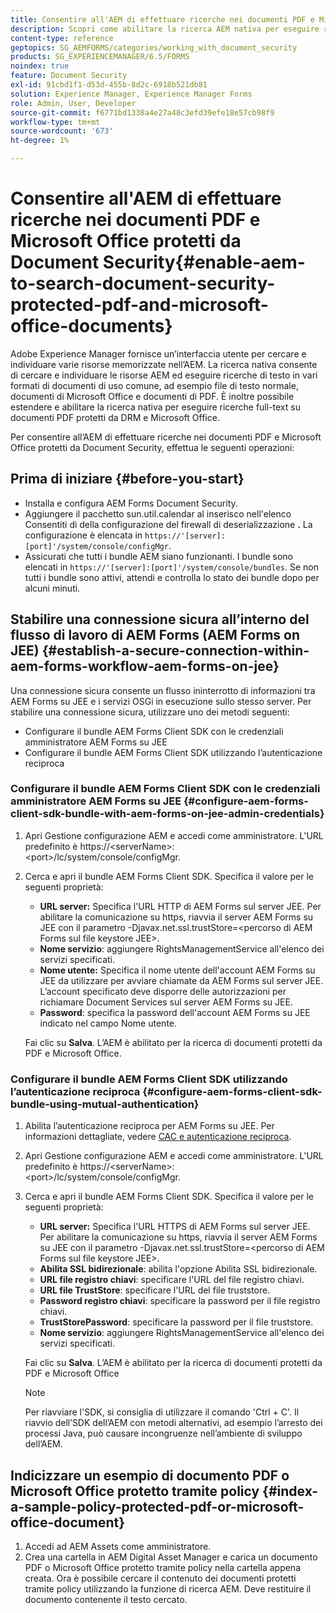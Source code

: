 ```yaml
---
title: Consentire all'AEM di effettuare ricerche nei documenti PDF e Microsoft Office protetti da Document Security
description: Scopri come abilitare la ricerca AEM nativa per eseguire ricerche full-text sui documenti di PDF protetti da DRM.
content-type: reference
geptopics: SG_AEMFORMS/categories/working_with_document_security
products: SG_EXPERIENCEMANAGER/6.5/FORMS
noindex: true
feature: Document Security
exl-id: 91cbd1f1-d53d-455b-8d2c-6918b521db81
solution: Experience Manager, Experience Manager Forms
role: Admin, User, Developer
source-git-commit: f6771bd1338a4e27a48c3efd39efe18e57cb98f9
workflow-type: tm+mt
source-wordcount: '673'
ht-degree: 1%

---
```


# Consentire all&#39;AEM di effettuare ricerche nei documenti PDF e Microsoft Office protetti da Document Security{#enable-aem-to-search-document-security-protected-pdf-and-microsoft-office-documents}

Adobe Experience Manager fornisce un’interfaccia utente per cercare e individuare varie risorse memorizzate nell’AEM. La ricerca nativa consente di cercare e individuare le risorse AEM ed eseguire ricerche di testo in vari formati di documenti di uso comune, ad esempio file di testo normale, documenti di Microsoft Office e documenti di PDF. È inoltre possibile estendere e abilitare la ricerca nativa per eseguire ricerche full-text su documenti PDF protetti da DRM e Microsoft Office.

Per consentire all’AEM di effettuare ricerche nei documenti PDF e Microsoft Office protetti da Document Security, effettua le seguenti operazioni:

## Prima di iniziare {#before-you-start}

* Installa e configura AEM Forms Document Security.
* Aggiungere il pacchetto sun.util.calendar al inserisco nell&#39;elenco Consentiti di della configurazione del firewall di deserializzazione **.** La configurazione è elencata in `https://'[server]:[port]'/system/console/configMgr`.
* Assicurati che tutti i bundle AEM siano funzionanti. I bundle sono elencati in `https://'[server]:[port]'/system/console/bundles`. Se non tutti i bundle sono attivi, attendi e controlla lo stato dei bundle dopo per alcuni minuti.

## Stabilire una connessione sicura all’interno del flusso di lavoro di AEM Forms (AEM Forms on JEE) {#establish-a-secure-connection-within-aem-forms-workflow-aem-forms-on-jee}

Una connessione sicura consente un flusso ininterrotto di informazioni tra AEM Forms su JEE e i servizi OSGi in esecuzione sullo stesso server. Per stabilire una connessione sicura, utilizzare uno dei metodi seguenti:

* Configurare il bundle AEM Forms Client SDK con le credenziali amministratore AEM Forms su JEE
* Configurare il bundle AEM Forms Client SDK utilizzando l’autenticazione reciproca

### Configurare il bundle AEM Forms Client SDK con le credenziali amministratore AEM Forms su JEE {#configure-aem-forms-client-sdk-bundle-with-aem-forms-on-jee-admin-credentials}

1. Apri Gestione configurazione AEM e accedi come amministratore. L&#39;URL predefinito è https://&lt;serverName>:&lt;port>/lc/system/console/configMgr.
1. Cerca e apri il bundle AEM Forms Client SDK. Specifica il valore per le seguenti proprietà:

   * **URL server:** Specifica l&#39;URL HTTP di AEM Forms sul server JEE. Per abilitare la comunicazione su https, riavvia il server AEM Forms su JEE con il parametro -Djavax.net.ssl.trustStore=&lt;percorso di AEM Forms sul file keystore JEE>.
   * **Nome servizio**: aggiungere RightsManagementService all&#39;elenco dei servizi specificati.
   * **Nome utente:** Specifica il nome utente dell&#39;account AEM Forms su JEE da utilizzare per avviare chiamate da AEM Forms sul server JEE. L’account specificato deve disporre delle autorizzazioni per richiamare Document Services sul server AEM Forms su JEE.
   * **Password**: specifica la password dell&#39;account AEM Forms su JEE indicato nel campo Nome utente.

   Fai clic su **Salva**. L’AEM è abilitato per la ricerca di documenti protetti da PDF e Microsoft Office.

### Configurare il bundle AEM Forms Client SDK utilizzando l’autenticazione reciproca {#configure-aem-forms-client-sdk-bundle-using-mutual-authentication}

1. Abilita l’autenticazione reciproca per AEM Forms su JEE. Per informazioni dettagliate, vedere [CAC e autenticazione reciproca](https://helpx.adobe.com/livecycle/kb/cac-mutual-authentication.html).
1. Apri Gestione configurazione AEM e accedi come amministratore. L&#39;URL predefinito è https://&lt;serverName>:&lt;port>/lc/system/console/configMgr.
1. Cerca e apri il bundle AEM Forms Client SDK. Specifica il valore per le seguenti proprietà:

   * **URL server:** Specifica l&#39;URL HTTPS di AEM Forms sul server JEE. Per abilitare la comunicazione su https, riavvia il server AEM Forms su JEE con il parametro -Djavax.net.ssl.trustStore=&lt;percorso di AEM Forms sul file keystore JEE>.
   * **Abilita SSL bidirezionale**: abilita l&#39;opzione Abilita SSL bidirezionale.
   * **URL file registro chiavi**: specificare l&#39;URL del file registro chiavi.
   * **URL file TrustStore**: specificare l&#39;URL del file truststore.
   * **Password registro chiavi**: specificare la password per il file registro chiavi.
   * **TrustStorePassword**: specificare la password per il file truststore.
   * **Nome servizio**: aggiungere RightsManagementService all&#39;elenco dei servizi specificati.

   Fai clic su **Salva**. L’AEM è abilitato per la ricerca di documenti protetti da PDF e Microsoft Office

   >[!NOTE]
   >
   > Per riavviare l&#39;SDK, si consiglia di utilizzare il comando &#39;Ctrl + C&#39;. Il riavvio dell’SDK dell’AEM con metodi alternativi, ad esempio l’arresto dei processi Java, può causare incongruenze nell’ambiente di sviluppo dell’AEM.

## Indicizzare un esempio di documento PDF o Microsoft Office protetto tramite policy {#index-a-sample-policy-protected-pdf-or-microsoft-office-document}

1. Accedi ad AEM Assets come amministratore.
1. Crea una cartella in AEM Digital Asset Manager e carica un documento PDF o Microsoft Office protetto tramite policy nella cartella appena creata. Ora è possibile cercare il contenuto dei documenti protetti tramite policy utilizzando la funzione di ricerca AEM. Deve restituire il documento contenente il testo cercato.
